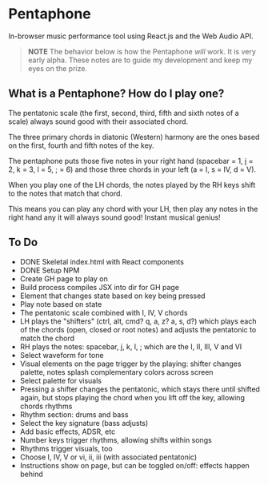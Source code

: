 # Pentaphone
In-browser music performance tool using React.js and the Web Audio API.

> **NOTE** The behavior below is how the Pentaphone *will* work. It is very early alpha. These notes are to guide my development and keep my eyes on the prize.

## What is a Pentaphone? How do I play one?

The pentatonic scale (the first, second, third, fifth and sixth notes of a scale) always sound good with their associated chord.

The three primary chords in diatonic (Western) harmony are the ones based on the first, fourth and fifth notes of the key.

The pentaphone puts those five notes in your right hand (spacebar = 1, j = 2, k = 3, l = 5, ; = 6) and those three chords in your left (a = I, s = IV, d = V).

When you play one of the LH chords, the notes played by the RH keys shift to the notes that match that chord.

This means you can play any chord with your LH, then play any notes in the right hand any it will always sound good! Instant musical genius!

## To Do

* DONE Skeletal index.html with React components
* DONE Setup NPM
* Create GH page to play on
* Build process compiles JSX into dir for GH page
* Element that changes state based on key being pressed
* Play note based on state
* The pentatonic scale combined with I, IV, V chords
* LH plays the "shifters" (ctrl, alt, cmd? q, a, z? a, s, d?) which plays each of the chords (open, closed or root notes) and adjusts the pentatonic to match the chord
* RH plays the notes: spacebar, j, k, l, ; which are the I, II, III, V and VI
* Select waveform for tone
* Visual elements on the page trigger by the playing: shifter changes palette, notes splash complementary colors across screen
* Select palette for visuals
* Pressing a shifter changes the pentatonic, which stays there until shifted again, but stops playing the chord when you lift off the key, allowing chords rhythms
* Rhythm section: drums and bass
* Select the key signature (bass adjusts)
* Add basic effects, ADSR, etc
* Number keys trigger rhythms, allowing shifts within songs
* Rhythms trigger visuals, too
* Choose I, IV, V or vi, ii, iii (with associated pentatonic)
* Instructions show on page, but can be toggled on/off: effects happen behind